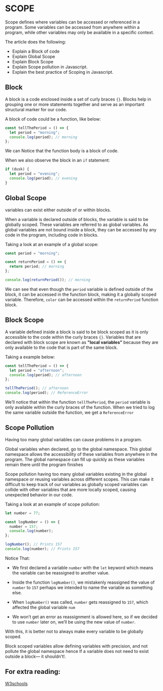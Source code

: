 # SCOPE

Scope defines where variables can be accessed or referenced in a program. Some variables can be accessed from anywhere within a program, while other variables may only be available in a specific context.

The article does the following:

- Explain a Block of code
- Explain Global Scope
- Explain Block Scope
- Explain Scope pollution in Javascript.
- Explain the best practice of Scoping in Javascript.

## Block

A block is a code enclosed inside a set of curly braces `{}`. Blocks help in grouping one or more statements together and serve as an important structural marker for our code.

A block of code could be a function, like below:

```js
const tellThePeriod = () => {
  let period = "morning";
  console.log(period); // morning
};
```

We can Notice that the function body is a block of code.

When we also observe the block in an `if` statement:

```js
if (dusk) {
  let period = "evening";
  console.log(period); // evening
}
```

## Global Scope

variables can exist either outside of or within blocks.

When a variable is declared outside of blocks, the variable is said to be globally scoped. These variables are referred to as global variables. As global variables are not bound inside a block, they can be accessed by any code in the program, including code in blocks.

Taking a look at an example of a global scope:

```js
const period = "morning";

const returnPeriod = () => {
  return period; // morning
};

console.log(returnPeriod()); // morning
```

We can see that even though the `period` variable is defined outside of the block, it can be accessed in the function block, making it a globally scoped variable.
Therefore, `color` can be accessed within the `returnPeriod` function block.

## Block Scope

A variable defined inside a block is said to be block scoped as it is only accessible to the code within the curly braces `{}`.
Variables that are declared with block scope are known as **"local variables"** because they are only available to the code that is part of the same block.

Taking a example below:

```js
const tellThePeriod = () => {
  let period = "afternoon";
  console.log(period); // afternoon
};

tellThePeriod(); // afternoon
console.log(period); // ReferenceError
```

We’ll notice that within the function `tellThePeriod`, the `period` variable is only available within the curly braces of the function. When we tried to log the same variable outside the function, we get a `ReferenceError`

## Scope Pollution

Having too many global variables can cause problems in a program.

Global variables when declared, go to the global namespace. This global namespace allows the accessibility of these variables from anywhere in the program. The global namespace can fill up quickly as these variables remain there until the program finishes

Scope pollution having too many global variables existing in the global namespace or reusing variables across different scopes. This can make it difficult to keep track of our variables as globally scoped variables can collide with other variables that are more locally scoped, causing unexpected behavior in our code.

Taking a look at an example of scope pollution:

```js
let number = 77;

const logNumber = () => {
  number = 157;
  console.log(number);
};

logNumber(); // Prints 157
console.log(number); // Prints 157
```

Notice That:

- We first declared a variable `number` with the `let` keyword which means the variable can be reassigned to another value.

- Inside the function `logNumber()`, we mistakenly reassigned the value of `number` to `157` perhaps we intended to name the variable as something else.

- When `logNumber()` was called, `number` gets reassigned to `157`, which affected the global variable `num`

- We won’t get an error as reassignment is allowed here, so if we decided to use `number` later on, we’ll be using the new value of `number`.

With this, it is better not to always make every variable to be globally scoped.

Block scoped variables allow defining variables with precision, and not pollute the global namespace hence If a variable does not need to exist outside a block— it shouldn’t!.

## For extra reading:

[W3schools](https://www.w3schools.com/js/js_scope.asp)
